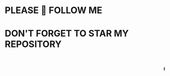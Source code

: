 <h1>PLEASE 🙏 FOLLOW ME</h1>
<h1>DON'T FORGET TO STAR MY REPOSITORY</h1>
<marquee><h2>OPEN SOURCE 💓</h2></marquee>

